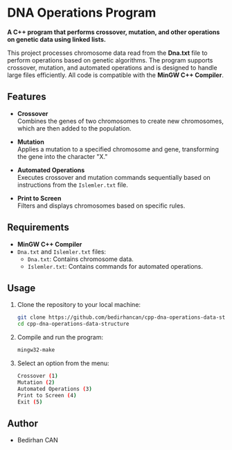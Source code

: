 # DNA Operations Program

**A C++ program that performs crossover, mutation, and other operations on genetic data using linked lists.**

This project processes chromosome data read from the **Dna.txt** file to perform operations based on genetic algorithms. The program supports crossover, mutation, and automated operations and is designed to handle large files efficiently. All code is compatible with the **MinGW C++ Compiler**.

## Features

- **Crossover**  
  Combines the genes of two chromosomes to create new chromosomes, which are then added to the population.
  
- **Mutation**  
  Applies a mutation to a specified chromosome and gene, transforming the gene into the character "X."

- **Automated Operations**  
  Executes crossover and mutation commands sequentially based on instructions from the `Islemler.txt` file.

- **Print to Screen**  
  Filters and displays chromosomes based on specific rules.

## Requirements

- **MinGW C++ Compiler**
- `Dna.txt` and `Islemler.txt` files:
  - `Dna.txt`: Contains chromosome data.
  - `Islemler.txt`: Contains commands for automated operations.

## Usage

1. Clone the repository to your local machine:
   ```bash
   git clone https://github.com/bedirhancan/cpp-dna-operations-data-structure.git
   cd cpp-dna-operations-data-structure
   ```

2. Compile and run the program:
   ```bash
   mingw32-make
   ```

3. Select an option from the menu:
   ```bash
   Crossover (1)
   Mutation (2)
   Automated Operations (3)
   Print to Screen (4)
   Exit (5)
   ```

## Author
- Bedirhan CAN
